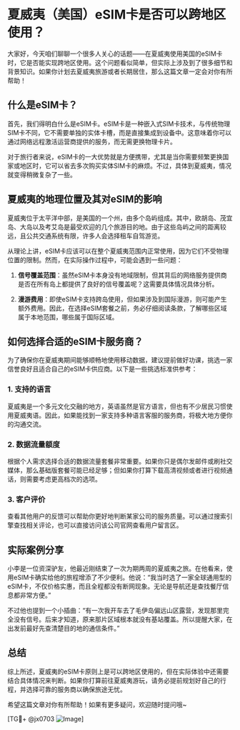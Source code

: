 # 夏威夷（美国）eSIM卡是否可以跨地区使用？

大家好，今天咱们聊聊一个很多人关心的话题——在夏威夷使用美国的eSIM卡时，它是否能实现跨地区使用。这个问题看似简单，但实际上涉及到了很多细节和背景知识。如果你计划去夏威夷旅游或者长期居住，那么这篇文章一定会对你有所帮助！

## 什么是eSIM卡？

首先，我们得明白什么是eSIM卡。eSIM卡是一种嵌入式SIM卡技术，与传统物理SIM卡不同，它不需要单独的实体卡槽，而是直接集成到设备中。这意味着你可以通过网络远程激活运营商提供的服务，而无需更换物理卡片。

对于旅行者来说，eSIM卡的一大优势就是方便携带，尤其是当你需要频繁更换国家或地区时，它可以省去多次购买实体SIM卡的麻烦。不过，具体到夏威夷，情况就变得稍微复杂了一些。

## 夏威夷的地理位置及其对eSIM的影响

夏威夷位于太平洋中部，是美国的一个州，由多个岛屿组成。其中，欧胡岛、茂宜岛、大岛以及考艾岛是最受欢迎的几个旅游目的地。由于这些岛屿之间的距离较远，且公共交通系统有限，许多人会选择租车自驾游览。

从理论上讲，eSIM卡应该可以在整个夏威夷范围内正常使用，因为它们不受物理位置的限制。然而，在实际操作过程中，可能会遇到一些问题：

1. **信号覆盖范围**：虽然eSIM卡本身没有地域限制，但其背后的网络服务提供商是否在所有岛上都提供了良好的信号覆盖呢？这需要具体情况具体分析。
   
2. **漫游费用**：即使eSIM卡支持跨岛使用，但如果涉及到国际漫游，则可能产生额外费用。因此，在选择eSIM套餐之前，务必仔细阅读条款，了解哪些区域属于本地范围，哪些属于国际区域。

## 如何选择合适的eSIM卡服务商？

为了确保你在夏威夷期间能够顺畅地使用移动数据，建议提前做好功课，挑选一家信誉良好且适合自己的eSIM卡供应商。以下是一些挑选标准供参考：

### 1. 支持的语言
夏威夷是一个多元文化交融的地方，英语虽然是官方语言，但也有不少居民习惯使用夏威夷语。因此，如果能找到一家支持多种语言客服的服务商，将极大地方便你的沟通交流。

### 2. 数据流量额度
根据个人需求选择合适的数据流量套餐非常重要。如果你只是偶尔发邮件或刷社交媒体，那么基础版套餐可能已经足够；但如果你打算下载高清视频或者进行视频通话，则需要考虑更高档次的选项。

### 3. 客户评价
查看其他用户的反馈可以帮助你更好地判断某家公司的服务质量。可以通过搜索引擎查找相关评论，也可以直接访问该公司官网查看用户留言区。

## 实际案例分享

小李是一位资深驴友，他最近刚结束了一次为期两周的夏威夷之旅。在他看来，使用eSIM卡确实给他的旅程增添了不少便利。他说：“我当时选了一家全球通用型的eSIM卡，不仅价格实惠，而且全程都没有断网现象。无论是导航还是查找餐厅信息都非常方便。”

不过他也提到一个小插曲：“有一次我开车去了毛伊岛偏远山区露营，发现那里完全没有信号。后来才知道，原来那片区域根本就没有基站覆盖。所以提醒大家，在出发前最好先查清楚目的地的通信条件。”

## 总结

综上所述，夏威夷的eSIM卡原则上是可以跨地区使用的，但在实际体验中还需要结合具体情况来判断。如果你打算前往夏威夷游玩，请务必提前规划好自己的行程，并选择可靠的服务商以确保旅途无忧。

希望这篇文章对你有所帮助！如果有更多疑问，欢迎随时提问哦~

[TG💪+ @jx0703 ![Image](https://github.com/user-attachments/assets/dbca1d08-cadb-493c-b0ec-ad6f7a83f270)]